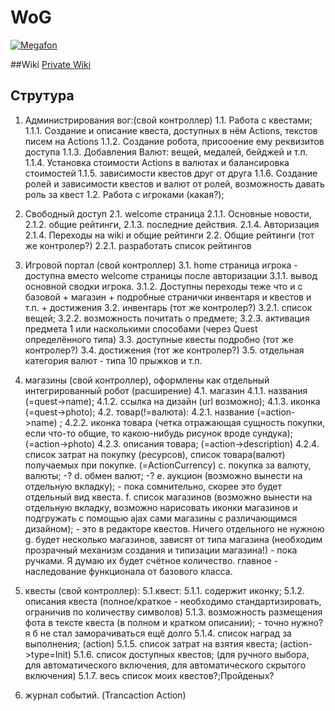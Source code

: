 # WoG

[![Megafon](http://url-wog-app01/img/logo30.png)](http://url-wog-app01.megafon.ru)

##Wiki
[Private Wiki](https://megawiki.megafon.ru/display/WOG)

## Струтура
  1. Администрирования вог:(свой контроллер)
    1.1. Работа с квестами;
      1.1.1. Создание и описание квеста, доступных в нём Actions, текстов писем на Actions
      1.1.2. Создание робота, присооение ему реквизитов доступа
      1.1.3. Добавления Валют: вещей, медалей, бейджей и т.п.
      1.1.4. Установка стоимости Actions в валютах и балансировка стоимостей
      1.1.5. зависимости квестов друг от друга
      1.1.6. Создание ролей и зависимости квестов и валют от ролей, возможность давать роль за квест
    1.2. Работа с игроками (какая?);

  2. Свободный доступ
    2.1. welcome страница 
      2.1.1. Основные новости, 
      2.1.2. общие рейтинги, 
      2.1.3. последние действия.
      2.1.4. Авторизация
      2.1.4. Переходы на wiki и общие рейтинги
    2.2. Общие рейтинги (тот же контролер?)
      2.2.1. разработать список рейтингов

  3. Игровой портал (свой контроллер)
    3.1. home страница игрока - доступна вместо welcome страницы после авторизации
      3.1.1.	вывод основной сводки игрока.
      3.1.2. Доступны переходы теже что и с базовой + магазин + подробные странички инвентаря и квестов и т.п. + достижения
    3.2. инвентарь (тот же контролер?)
      3.2.1.	список вещей;
      3.2.2.	возможность почитать о предмете;
      3.2.3.	активация предмета 1 или насколькими способами (через Quest определённого типа)
    3.3. доступные квесты подробно (тот же контролер?)
    3.4. достижения (тот же контролер?)
    3.5. отдельная категория валют - типа 10 прыжков и т.п.

  4.	магазины (свой контроллер), оформлены как отдельный интегрированный робот (расширение)
    4.1.	магазин
      4.1.1.	названия (=quest->name);
      4.1.2.	ссылка на дизайн (url возможно);
      4.1.3.  иконка (=quest->photo);
    4.2.	товар(!=валюта):
      4.2.1.	название (=action->name) ;
      4.2.2.	иконка товара (четка отражающая сущность покупки, если что-то общие, то какою-нибудь рисунок вроде сундука); (=action->photo)
      4.2.3.	описания товара; (=action->description)
      4.2.4.	список затрат на покупку (ресурсов), список товара(валют) получаемых при покупке. (=ActionCurrency)
      c.	покупка за валюту, валюты; -?
      d.	обмен валют; -?
      e.	аукцион (возможно вынести на отдельную вкладку); - пока сомнительно, скорее это будет отдельный вид квеста.
      f.	список магазинов (возможно вынести на отдельную вкладку, возможно нарисовать иконки магазинов и подгружать с помощью ajax сами магазины с различающимся дизайном); - это в редакторе квестов. Ничего отдельного не нужною
      g.	будет несколько магазинов, зависят от типа магазина (необходим прозрачный механизм создания и типизации магазина!) - пока ручками. Я думаю их будет счётное количество. главное - наследование функционала от базового класса.

  5.	квесты (свой контроллер): 
     5.1.квест:
      5.1.1.	содержит иконку;
      5.1.2.	описания квеста (полное/краткое - необходимо стандартизировать, ограничив по количеству символов)
      5.1.3.	возможность размещения фота в тексте квеста (в полном и кратком описании); - точно нужно? я б не стал заморачиваться ещё долго
      5.1.4.	список наград за выполнения; (action)
      5.1.5.	список затрат на взятия квеста; (action->type=Init)
      5.1.6.	список доступных квестов; (для ручного выбора, для автоматического включения, для автоматического скрытого включения)
      5.1.7.	весь список моих квестов?;Пройденых?

  6.	журнал событий. (Trancaction Action)
